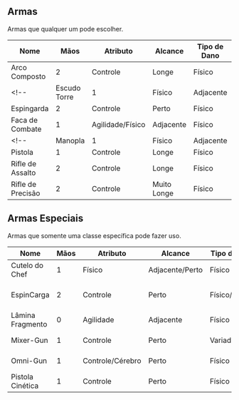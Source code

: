 ## Armas

Armas que qualquer um pode escolher.

| Nome              | Mãos | Atributo         | Alcance     | Tipo de Dano | Propriedades |
| ----------------- | ---- | ---------------- | ----------- | ------------ | ------------ |
| Arco Composto     | 2    | Controle         | Longe       | Físico       |              |
<!-- | Escudo Torre     | 1    | Físico           | Adjacente       | Físico         | Defender, Impacto                      | -->
| Espingarda        | 2    | Controle         | Perto       | Físico       | Recarregar   |
| Faca de Combate   | 1    | Agilidade/Físico | Adjacente   | Físico       | Rápida       |
<!-- | Manopla          | 1    | Físico           | Adjacente       | Físico         | Impacto, Prender (Exclusivos), Seguro. | -->
| Pistola           | 1    | Controle         | Longe       | Físico       | Recarregar   |
| Rifle de Assalto  | 2    | Controle         | Longe       | Físico       | Recarregar   |
| Rifle de Precisão | 2    | Controle         | Muito Longe | Físico       | Recarregar   |

<!-- Future Ideas

Sub-metralhadora
Espingarda cano curto
HMG -->

## Armas Especiais

Armas que somente uma classe específica pode fazer uso.

| Nome             | Mãos | Atributo         | Alcance         | Tipo de Dano   | Propriedades                           |
| ---------------- | ---- | ---------------- | --------------- | -------------- | -------------------------------------- |
| Cutelo do Chef   | 1    | Físico           | Adjacente/Perto | Físico         | Especial, Recarregar                   |
| EspinCarga       | 2    | Controle         | Perto           | Físico/Energia | Carregar (Energia), Recarregar         |
| Lâmina Fragmento | 0    | Agilidade        | Adjacente       | Físico         | Rápida, Seguro                         |
| Mixer-Gun        | 1    | Controle         | Perto           | Variado        | Especial, Recarregar                   |
| Omni-Gun         | 1    | Controle/Cérebro | Perto           | Físico         | Especial, Recarregar                   |
| Pistola Cinética | 1    | Controle         | Perto           | Físico         | Especial, Recarregar                   |
